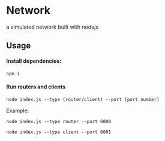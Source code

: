 # Network
a simulated network built with nodejs

## Usage 

#### Install dependencies:

`npm i`

#### Run routers and clients

`node index.js --type (router/client) --port (port number)`

Example:

`node index.js --type router --port 6000`

`node index.js --type client --port 6001`
